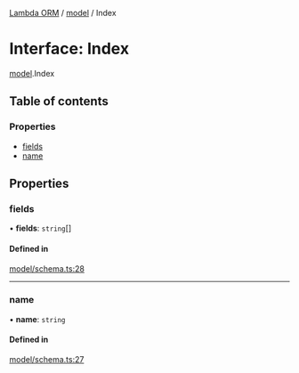 [Lambda ORM](../README.md) / [model](../modules/model.md) / Index

# Interface: Index

[model](../modules/model.md).Index

## Table of contents

### Properties

- [fields](model.Index.md#fields)
- [name](model.Index.md#name)

## Properties

### fields

• **fields**: `string`[]

#### Defined in

[model/schema.ts:28](https://github.com/FlavioLionelRita/lambda-orm/blob/daf3ab1/src/orm/model/schema.ts#L28)

___

### name

• **name**: `string`

#### Defined in

[model/schema.ts:27](https://github.com/FlavioLionelRita/lambda-orm/blob/daf3ab1/src/orm/model/schema.ts#L27)
